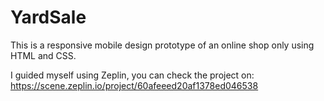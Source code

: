 # YardSale

This is a responsive mobile design prototype of an online shop only using HTML and CSS.

I guided myself using Zeplin, you can check the project on: https://scene.zeplin.io/project/60afeeed20af1378ed046538
